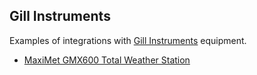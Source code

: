 ## Gill Instruments

Examples of integrations with [Gill Instruments](http://gillinstruments.com) equipment.

* [MaxiMet GMX600 Total Weather Station](maximet-gmx600/)

